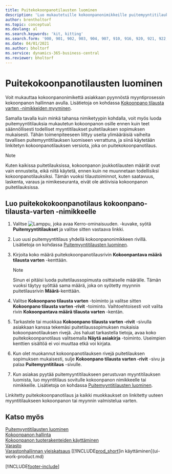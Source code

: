 ```yaml
---
title: Puitekokoonpanotilausten luominen
description: 'Luo mukautetuille kokoonpanonimikkeille puitemyyntitilauksia, ennen kuin teet säännöllisesti todelliset myyntitilaukset puitetilauksen sopimuksen mukaisesti.'
author: brentholtorf
ms.topic: conceptual
ms.devlang: al
ms.search.keywords: 'kit, kitting'
ms.search.form: '900, 901, 902, 903, 904, 907, 910, 916, 920, 921, 922, 923, 940, 941, 942, 930, 931, 932, 914, 915, 905'
ms.date: 04/01/2021
ms.author: bholtorf
ms.service: dynamics-365-business-central
ms.reviewer: bholtorf
---
```

# <a name="create-blanket-assembly-orders"></a>Puitekokoonpanotilausten luominen

Voit mukauttaa kokoonpanonimikettä asiakkaan pyynnöstä myyntiprosessin kokoonpanon hallinnan avulla. Lisätietoja on kohdassa [Kokoonpano tilausta varten -nimikkeiden myyminen](assembly-how-to-sell-items-assembled-to-order.md).  

 Samalla tavalla kuin minkä tahansa nimiketyypin kohdalla, voit myös luoda puitemyyntitilauksia mukautetun kokoonpanon osille ennen kuin teet säännöllisesti todelliset myyntitilaukset puitetilauksen sopimuksen mukaisesti. Tähän toimenpiteeseen liittyy useita ylimääräisiä vaiheita tavallisen puitemyyntitilauksen luomiseen verrattuna, ja siinä käytetään linkitetyn kokoonpanotilauksen versiota, joka on puitekokoonpanotilaus.

> [!NOTE]  
>  Kuten kaikissa puitetilauksissa, kokoonpanon joukkotilausten määrät ovat vain ennusteita, eikä niitä käytetä, ennen kuin ne muunnetaan todellisiksi kokoonpanotilauksiksi. Tämän vuoksi tilaustoiminnot, kuten saatavuus, laskenta, varaus ja nimikeseuranta, eivät ole aktiivisia kokoonpanon puitetilauksissa.  

## <a name="to-create-a-blanket-assembly-order-for-an-assemble-to-order-item"></a>Luo puitekokokoonpanotilaus kokoonpano\-tilausta\-varten -nimikkeelle

1. Valitse ![Lamppu, joka avaa Kerro-ominaisuuden.](media/ui-search/search_small.png "Kerro, mitä haluat tehdä") -kuvake, syötä **Puitemyyntitilaukset** ja valitse sitten vastaava linkki.  
2. Luo uusi puitemyyntitilaus yhdellä kokoonpanonimikkeen rivillä. Lisätietoja on kohdassa [Puitemyyntitilausten luominen](sales-how-to-create-blanket-sales-orders.md).  
3. Kirjoita koko määrä puitekokoonpanotilausrivin **Kokoonpantava määrä tilausta varten** -kenttään.

    > [!NOTE]  
    >  Sinun ei pitäisi luoda puitetilaussopimusta osittaiselle määrälle. Tämän vuoksi täytyy syöttää sama määrä, joka on syötetty myynnin puitetilausrivin **Määrä**-kenttään.  

4. Valitse **Kokoonpano tilausta varten** -toiminto ja valitse sitten **Kokoonpano tilausta varten -rivit** -toiminto. Vaihtoehtoisesti voit valita rivin **Kokoonpantava määrä tilausta varten** -kentän.  
5. Tarkastele tai muokkaa **Kokoonpano tilausta varten -rivit** -sivulla asiakkaan kanssa tekemäsi puitetilaussopimuksen mukaisia kokoonpanotilauksen rivejä. Jos haluat tarkastella tietoja, avaa koko puitekokoonpanotilaus valitsemalla **Näytä asiakirja** -toiminto. Useimpien kenttien sisältöä ei voi muuttaa etkä voi kirjata.  
6. Kun olet muokannut kokoonpanotilauksen rivejä puitetilauksen sopimuksen mukaisesti, sulje **Kokoonpano tilausta varten -rivit** -sivu ja palaa **Puitemyyntitilaus** -sivulle.  
7. Kun asiakas pyytää puitemyyntitilaukseen perustuvan myyntitilauksen luomista, luo myyntitilaus sovitulle kokoonpanon nimikkeelle tai nimikkeille. Lisätietoja on kohdassa [Puitemyyntitilausten luominen](sales-how-to-create-blanket-sales-orders.md).

Linkitetty puitekokoonpanotilaus ja kaikki muokkaukset on linkitetty uuteen myyntitilaukseen kokoonpanon tai myynnin valmistelua varten.  

## <a name="see-also"></a>Katso myös

[Puitemyyntitilausten luominen](sales-how-to-create-blanket-sales-orders.md)  
[Kokoonpanon hallinta](assembly-assemble-items.md)  
[Kokoonpanon tuoterakenteiden käyttäminen](assembly-how-work-assembly-boms.md)  
[Varasto](inventory-manage-inventory.md)  
[Varastonhallinnan yleiskatsaus](design-details-warehouse-management.md)
[[!INCLUDE[prod_short](includes/prod_short.md)]in käyttäminen](ui-work-product.md)


[!INCLUDE[footer-include](includes/footer-banner.md)]
